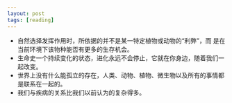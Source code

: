 ```yaml
---
layout: post
tags: [reading]
---
```

+ 自然选择发挥作用时，所依据的并不是某一特定植物或动物的“利弊”，而 是在当前环境下该物种能否有更多的生存机会。
+ 生命史一个持续变化的状态，进化永远不会停止，它就在你身边，随着我们一起改变。
+ 世界上没有什么能孤立的存在，人类、动物、植物、微生物以及所有的事情都是联系在一起的。
+ 我们与疾病的关系比我们以前认为的复杂得多。